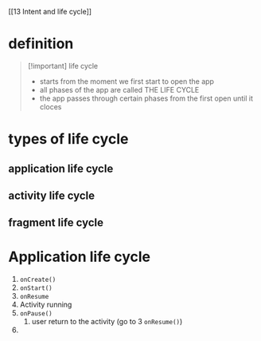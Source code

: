 [[13 Intent and life cycle]]

# definition

>[!important] life cycle
>- starts from the moment we first start to open the app
>- all phases of the app are called THE LIFE CYCLE
>- the app passes through certain phases from the first open until it cloces


# types of life cycle
## application life cycle
## activity life cycle
## fragment life cycle



# Application life cycle

1. `onCreate()`
2. `onStart()`
3. `onResume`
4. Activity running
5. `onPause()`
	1. user return to the activity (go to 3 `onResume()`)
6. 
































